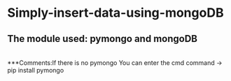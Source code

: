 # Simply-insert-data-using-mongoDB
## The module used: pymongo and mongoDB 
<br />***Comments:If there is no pymongo You can enter the cmd command -> pip install pymongo 
 

